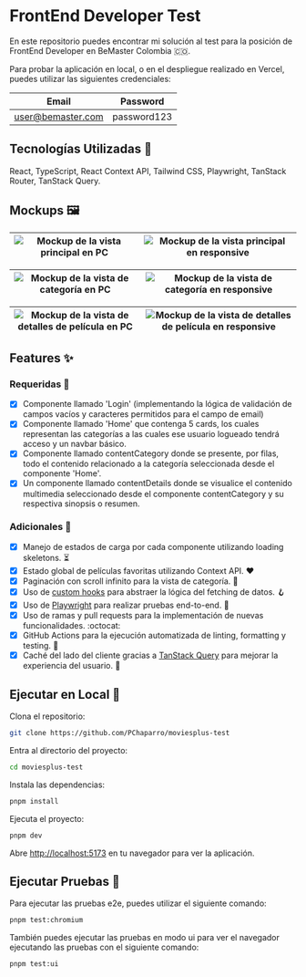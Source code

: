 # FrontEnd Developer Test

En este repositorio puedes encontrar mi solución al test para la posición de FrontEnd Developer en BeMaster Colombia 🇨🇴.

Para probar la aplicación en local, o en el despliegue realizado en Vercel, puedes utilizar las siguientes credenciales:

| Email             | Password    |
| ----------------- | ----------- |
| user@bemaster.com | password123 |

## Tecnologías Utilizadas 👾

React, TypeScript, React Context API, Tailwind CSS, Playwright, TanStack Router, TanStack Query.

## Mockups 🖼️

| ![Mockup de la vista principal en PC](https://github.com/PChaparro/moviesplus-test/assets/94259578/6e53687e-b501-4ec1-9019-d236cc07be4c) | ![Mockup de la vista principal en responsive](https://github.com/PChaparro/moviesplus-test/assets/94259578/4ea0ae9f-d5ec-431c-9bd9-977d05daa9ce) |
| ---------------------------------------------------------------------------------------------------------------------------------------- | ------------------------------------------------------------------------------------------------------------------------------------------------ |

| ![Mockup de la vista de categoría en PC](https://github.com/PChaparro/moviesplus-test/assets/94259578/14d4201b-72c4-4a64-88af-2652234a6cd4) | ![Mockup de la vista de categoría en responsive](https://github.com/PChaparro/moviesplus-test/assets/94259578/7cc70240-f7e6-40b4-a8da-27dec2e8c6d2) |
| ------------------------------------------------------------------------------------------------------------------------------------------- | --------------------------------------------------------------------------------------------------------------------------------------------------- |

| ![Mockup de la vista de detalles de película en PC](https://github.com/PChaparro/moviesplus-test/assets/94259578/cbaafd43-d118-406d-877c-1c8e50e272b9) | ![Mockup de la vista de detalles de película en responsive](https://github.com/PChaparro/moviesplus-test/assets/94259578/65c68e88-2502-4f0c-b751-f819551e7c70) |
| ------------------------------------------------------------------------------------------------------------------------------------------------------ | -------------------------------------------------------------------------------------------------------------------------------------------------------------- |

## Features ✨

### Requeridas 👀

- [x] Componente llamado 'Login' (implementando la lógica de validación de campos vacíos y caracteres permitidos para el campo de email)
- [x] Componente llamado 'Home' que contenga 5 cards, los cuales representan las categorías a las cuales ese usuario logueado tendrá acceso y un navbar básico.
- [x] Componente llamado contentCategory donde se presente, por filas, todo el contenido relacionado a la categoría seleccionada desde el componente 'Home'.
- [x] Un componente llamado contentDetails donde se visualice el contenido multimedia seleccionado desde el componente contentCategory y su respectiva sinopsis o resumen.

### Adicionales 🚀

- [x] Manejo de estados de carga por cada componente utilizando loading skeletons. ⏳
- [x] Estado global de películas favoritas utilizando Context API. ❤️
- [x] Paginación con scroll infinito para la vista de categoría. 📜
- [x] Uso de [custom hooks](./src//hooks/) para abstraer la lógica del fetching de datos. 🪝
- [x] Uso de [Playwright](https://playwright.dev/) para realizar pruebas end-to-end. 🧪
- [x] Uso de ramas y pull requests para la implementación de nuevas funcionalidades. :octocat:
- [x] GitHub Actions para la ejecución automatizada de linting, formatting y testing. 🤖
- [x] Caché del lado del cliente gracias a [TanStack Query](https://tanstack.com/query/latest) para mejorar la experiencia del usuario. 🚀

## Ejecutar en Local 🚀

Clona el repositorio:

```bash
git clone https://github.com/PChaparro/moviesplus-test
```

Entra al directorio del proyecto:

```bash
cd moviesplus-test
```

Instala las dependencias:

```bash
pnpm install
```

Ejecuta el proyecto:

```bash
pnpm dev
```

Abre [http://localhost:5173](http://localhost:5173) en tu navegador para ver la aplicación.

## Ejecutar Pruebas 🧪

Para ejecutar las pruebas e2e, puedes utilizar el siguiente comando:

```bash
pnpm test:chromium
```

También puedes ejecutar las pruebas en modo ui para ver el navegador ejecutando las pruebas con el siguiente comando:

```bash
pnpm test:ui
```
